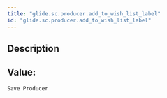 ```yaml
---
title: "glide.sc.producer.add_to_wish_list_label"
id: "glide.sc.producer.add_to_wish_list_label"
---
```

## Description



## Value: 
```
Save Producer
```